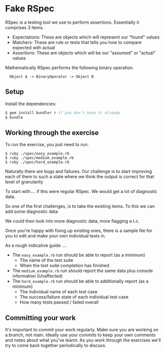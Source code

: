 # Fake RSpec

RSpec is a testing tool we use to perform assertions. Essentially it comprises 3 items.

- Expectations: These are objects which will represent our "found" values
- Matchers: These are rule or tests that tells you how to compare expected with actual
- Assertions: These are objects which will be our "assumed" or "actual" values

Mathematically RSpec performs the following binary operation.

```
  Object A -> BinaryOperator -> Object B
```

## Setup

Install the dependencies:

```bash
$ gem install bundler # if you don't have it already
$ bundle
```

## Working through the exercise

To run the exercise, you just need to run:

```
$ ruby ./spec/easy_example.rb
$ ruby ./spec/medium_example.rb
$ ruby ./spec/hard_example.rb
```

Naturally there are bugs and failures. Our challenge is to start improving each of them to such a state
where we think the output is correct for that level of granularity

To start with.... if this were regular RSpec. We would get a lot of diagnostic data.

So one of the first challenges, is to take the existing items. To this we can add some diagnostic data

We could then look into more diagnostic data, more flagging e.t.c.

Once you're happy with fixing up existing ones, there is a sample file for you to edit and make your own
individual tests in.

As a rough indicative guide ....
- The `easy_example.rb` run should be able to report (as a minimum)
  - The name of the test suite
  - When the test suite completion has finished
- The `medium_example.rb` run should report the same data plus console information (Unaffected)
- The `hard_example.rb` run should be able to additionally report (as a minimum)
  - The individual name of each test case
  - The success/failure state of each individual test case
  - How many tests passed / failed overall

## Committing your work

It's important to commit your work regularly. Make sure you are working on a branch, not main.
Ideally use your commits to keep your own comments and notes about what you've learnt.
As you work through the exercises we'll try to come back together periodically to discuss.
